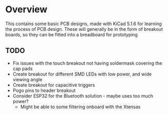 # Overview
This contains some basic PCB designs, made with KiCad 5.1.6 for learning the process of PCB design.
These will generally be in the form of breakout boards, so they can be fitted into a breadboard for prototyping

## TODO
* Fix issues with the touch breakout not having soldermask covering the cap pads
* Create breakout for different SMD LEDs with low power, and wide viewing angle
* Create breakout for capacitive triggers
* Pogo pins to header breakout
* Consider ESP32 for the Bluetooth solution - maybe uses too much power?
  * Might be able to some filtering onboard with the Xtensas
